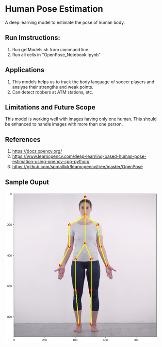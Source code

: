 # Human Pose Estimation
A deep learning model to estimate the pose of human body.

## Run Imstructions:
1. Run getModels.sh from command line.
2. Run all cells in "OpenPose_Notebook.ipynb"

## Applications
1. This models helps us to track the body language of soccer players and analyse their strengths and weak points.
2. Can detect robbers at ATM stations, etc.

## Limitations and Future Scope
This model is working well with images having only one human. This should be enhanced to handle images with more than one person.

## References
1. https://docs.opencv.org/
2. https://www.learnopencv.com/deep-learning-based-human-pose-estimation-using-opencv-cpp-python/
3. https://github.com/spmallick/learnopencv/tree/master/OpenPose

## Sample Ouput
![Output](https://github.com/chandrakanth-gudavalli/HumanPoseEstimation/blob/master/Images/Output.png)
